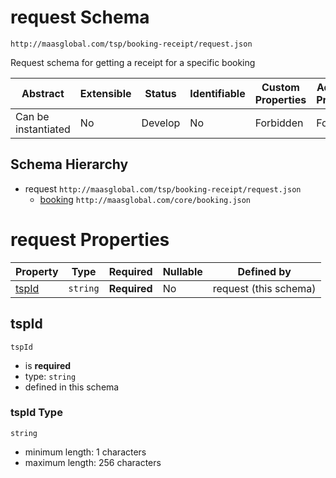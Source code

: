 # request Schema

```
http://maasglobal.com/tsp/booking-receipt/request.json
```

Request schema for getting a receipt for a specific booking

| Abstract            | Extensible | Status  | Identifiable | Custom Properties | Additional Properties | Defined In                                       |
| ------------------- | ---------- | ------- | ------------ | ----------------- | --------------------- | ------------------------------------------------ |
| Can be instantiated | No         | Develop | No           | Forbidden         | Forbidden             | [tsp/booking-receipt/request.json](request.json) |

## Schema Hierarchy

- request `http://maasglobal.com/tsp/booking-receipt/request.json`
  - [booking](../../core/booking.md) `http://maasglobal.com/core/booking.json`

# request Properties

| Property        | Type     | Required     | Nullable | Defined by            |
| --------------- | -------- | ------------ | -------- | --------------------- |
| [tspId](#tspid) | `string` | **Required** | No       | request (this schema) |

## tspId

`tspId`

- is **required**
- type: `string`
- defined in this schema

### tspId Type

`string`

- minimum length: 1 characters
- maximum length: 256 characters
